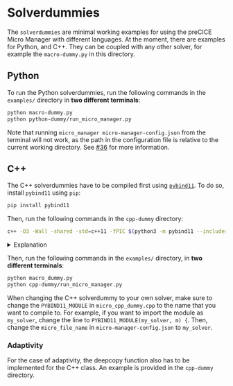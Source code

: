 # Solverdummies

The `solverdummies` are minimal working examples for using the preCICE Micro Manager with different languages. At the moment, there are examples for Python, and C++. They can be coupled with any other solver, for example the `macro-dummy.py` in this directory.

## Python

To run the Python solverdummies, run the following commands in the `examples/` directory in **two different terminals**:

```bash
python macro-dummy.py
python python-dummy/run_micro_manager.py
```

Note that running `micro_manager micro-manager-config.json` from the terminal will not work, as the path in the configuration file is relative to the current working directory. See [#36](https://github.com/precice/micro-manager/issues/36) for more information.

## C++

The C++ solverdummies have to be compiled first using [`pybind11`](https://pybind11.readthedocs.io/en/stable/index.html). To do so, install `pybind11` using `pip`:

```bash
pip install pybind11
```

Then, run the following commands in the `cpp-dummy` directory:

```bash
c++ -O3 -Wall -shared -std=c++11 -fPIC $(python3 -m pybind11 --includes) micro_cpp_dummy.cpp -o micro_dummy$(python3-config --extension-suffix)
```

<details>
<summary>Explanation</summary>

The command above compiles the C++ solverdummy and creates a shared library that can be imported from python using `pybind11`.

- The `$(python3 -m pybind11 --includes)` part is necessary to include the correct header files for `pybind11`.
- The `$(python3-config --extension-suffix)` part is necessary to create the correct file extension for the shared library. For more information, see the [pybind11 documentation](https://pybind11.readthedocs.io/en/stable/compiling.html#building-manually).
- If you have multiple versions of Python installed, you might have to replace `python3-config` with `python3.8-config` or similar.

</details>

Then, run the following commands in the `examples/` directory, in **two different terminals**:

```bash
python macro_dummy.py
python cpp-dummy/run_micro_manager.py
```

When changing the C++ solverdummy to your own solver, make sure to change the `PYBIND11_MODULE` in `micro_cpp_dummy.cpp` to the name that you want to compile to.
For example, if you want to import the module as `my_solver`, change the line to `PYBIND11_MODULE(my_solver, m) {`. Then, change the `micro_file_name` in `micro-manager-config.json` to `my_solver`.

### Adaptivity

For the case of adaptivity, the deepcopy function also has to be implemented for the C++ class. An example is provided in the `cpp-dummy` directory.
